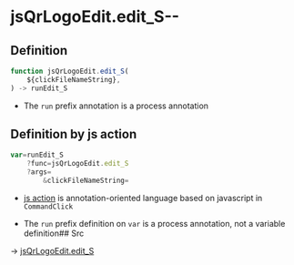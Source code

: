 # jsQrLogoEdit.edit_S--

## Definition

```js.js
function jsQrLogoEdit.edit_S(
	${clickFileNameString},
) -> runEdit_S
```

- The `run` prefix annotation is a process annotation
## Definition by js action

```js.js
var=runEdit_S
	?func=jsQrLogoEdit.edit_S
	?args=
		&clickFileNameString=
```

- [js action](#) is annotation-oriented language based on javascript in `CommandClick`

- The `run` prefix definition on `var` is a process annotation, not a variable definition## Src

-> [jsQrLogoEdit.edit_S](https://github.com/puutaro/CommandClick/blob/master/app/src/main/java/com/puutaro/commandclick/fragment_lib/terminal_fragment/js_interface/qr/JsQrLogoEdit.kt#L32)


